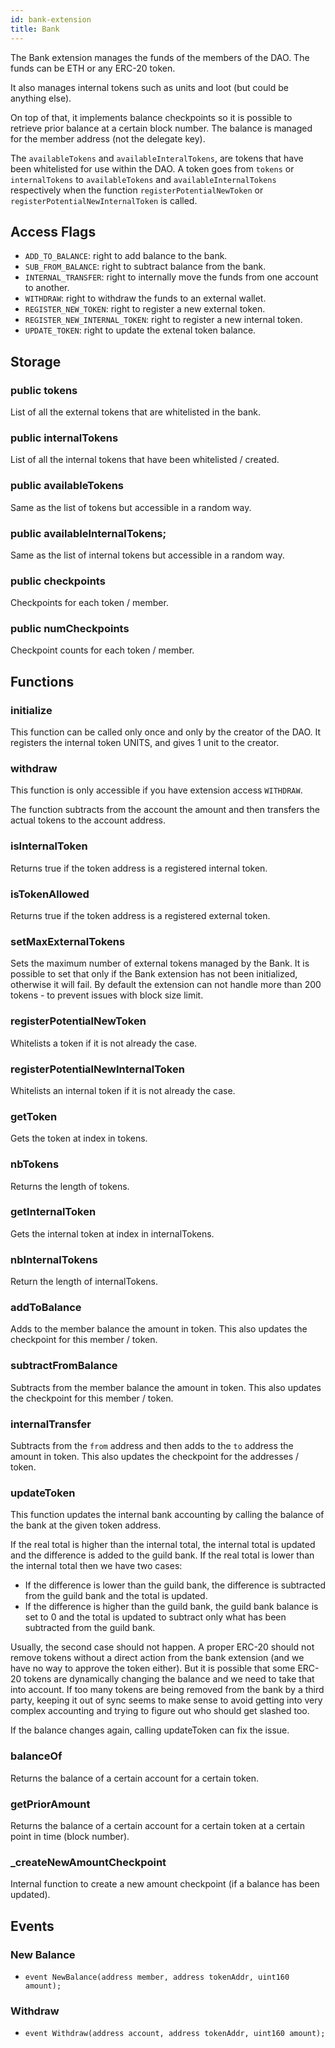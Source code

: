 ```yaml
---
id: bank-extension
title: Bank
---
```


The Bank extension manages the funds of the members of the DAO. The funds can be ETH or any ERC-20 token.

It also manages internal tokens such as units and loot (but could be anything else).

On top of that, it implements balance checkpoints so it is possible to retrieve prior balance at a certain block number. The balance is managed for the member address (not the delegate key).

The `availableTokens` and `availableInteralTokens`, are tokens that have been whitelisted for use within the DAO. A token goes from `tokens` or `internalTokens` to `availableTokens` and `availableInternalTokens` respectively when the function `registerPotentialNewToken` or `registerPotentialNewInternalToken` is called.

## Access Flags

- `ADD_TO_BALANCE`: right to add balance to the bank.
- `SUB_FROM_BALANCE`: right to subtract balance from the bank.
- `INTERNAL_TRANSFER`: right to internally move the funds from one account to another.
- `WITHDRAW`: right to withdraw the funds to an external wallet.
- `REGISTER_NEW_TOKEN`: right to register a new external token.
- `REGISTER_NEW_INTERNAL_TOKEN`: right to register a new internal token.
- `UPDATE_TOKEN`: right to update the extenal token balance.

## Storage

### public tokens

List of all the external tokens that are whitelisted in the bank.

### public internalTokens

List of all the internal tokens that have been whitelisted / created.

### public availableTokens

Same as the list of tokens but accessible in a random way.

### public availableInternalTokens;

Same as the list of internal tokens but accessible in a random way.

### public checkpoints

Checkpoints for each token / member.

### public numCheckpoints

Checkpoint counts for each token / member.

## Functions

### initialize

This function can be called only once and only by the creator of the DAO.
It registers the internal token UNITS, and gives 1 unit to the creator.

### withdraw

This function is only accessible if you have extension access `WITHDRAW`.

The function subtracts from the account the amount and then transfers the actual tokens to the account address.

### isInternalToken

Returns true if the token address is a registered internal token.

### isTokenAllowed

Returns true if the token address is a registered external token.

### setMaxExternalTokens

Sets the maximum number of external tokens managed by the Bank. It is possible to set that only if the Bank extension has not been initialized, otherwise it will fail. By default the extension can not handle more than 200 tokens - to prevent issues with block size limit.

### registerPotentialNewToken

Whitelists a token if it is not already the case.

### registerPotentialNewInternalToken

Whitelists an internal token if it is not already the case.

### getToken

Gets the token at index in tokens.

### nbTokens

Returns the length of tokens.

### getInternalToken

Gets the internal token at index in internalTokens.

### nbInternalTokens

Return the length of internalTokens.

### addToBalance

Adds to the member balance the amount in token.
This also updates the checkpoint for this member / token.

### subtractFromBalance

Subtracts from the member balance the amount in token.
This also updates the checkpoint for this member / token.

### internalTransfer

Subtracts from the `from` address and then adds to the `to` address the amount in token.
This also updates the checkpoint for the addresses / token.

### updateToken

This function updates the internal bank accounting by calling the balance of the bank at the given token address.

If the real total is higher than the internal total, the internal total is updated and the difference is added to the guild bank.
If the real total is lower than the internal total then we have two cases:

- If the difference is lower than the guild bank, the difference is subtracted from the guild bank and the total is updated.
- If the difference is higher than the guild bank, the guild bank balance is set to 0 and the total is updated to subtract only what has been subtracted from the guild bank.

Usually, the second case should not happen. A proper ERC-20 should not remove tokens without a direct action from the bank extension (and we have no way to approve the token either). But it is possible that some ERC-20 tokens are dynamically changing the balance and we need to take that into account. If too many tokens are being removed from the bank by a third party, keeping it out of sync seems to make sense to avoid getting into very complex accounting and trying to figure out who should get slashed too.

If the balance changes again, calling updateToken can fix the issue.

### balanceOf

Returns the balance of a certain account for a certain token.

### getPriorAmount

Returns the balance of a certain account for a certain token at a certain point in time (block number).

### \_createNewAmountCheckpoint

Internal function to create a new amount checkpoint (if a balance has been updated).

## Events

### New Balance

- `event NewBalance(address member, address tokenAddr, uint160 amount);`

### Withdraw

- `event Withdraw(address account, address tokenAddr, uint160 amount);`
